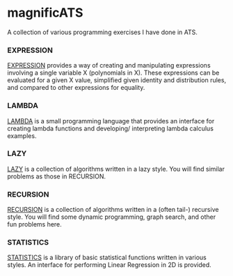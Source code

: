 # magnificATS

A collection of various programming exercises I have done in ATS.

### EXPRESSION

[EXPRESSION](./EXPRESSSION) provides a way of creating and manipulating expressions involving a single variable X (polynomials in X). These expressions can be evaluated for a given X value, simplified given identity and distribution rules, and compared to other expressions for equality.

### LAMBDA

[LAMBDA](./LAMBDA) is a small programming language that provides an interface for creating lambda functions and developing/ interpreting lambda calculus examples.

### LAZY

[LAZY](./LAZY) is a collection of algorithms written in a lazy style. You will find similar problems as those in RECURSION.

### RECURSION

[RECURSION](./RECURSION) is a collection of algorithms written in a (often tail-) recursive style. You will find some dynamic programming, graph search, and other fun problems here.

### STATISTICS

[STATISTICS](./STATISTICS) is a library of basic statistical functions written in various styles. An interface for performing Linear Regression in 2D is provided.
